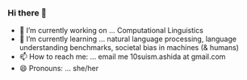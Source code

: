### Hi there 👋

- 🔭 I’m currently working on ... Computational Linguistics
- 🌱 I’m currently learning ... natural language processing, language understanding benchmarks, societal bias in machines (& humans)
- 📫 How to reach me: ... email me 10suism.ashida at gmail.com
- 😄 Pronouns: ... she/her
